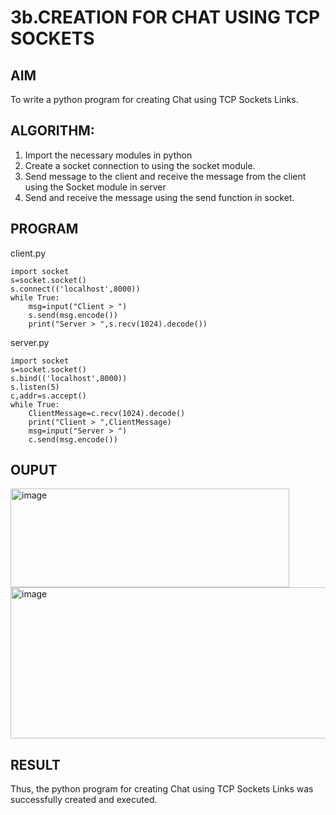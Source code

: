 # 3b.CREATION FOR CHAT USING TCP SOCKETS
## AIM
To write a python program for creating Chat using TCP Sockets Links.
## ALGORITHM:
1. Import the necessary modules in python
2. Create a socket connection to using the socket module.
3. Send message to the client and receive the message from the client using the Socket module in
 server
4. Send and receive the message using the send function in socket.
## PROGRAM

client.py
```
import socket
s=socket.socket()
s.connect(('localhost',8000))
while True:
    msg=input("Client > ")
    s.send(msg.encode())
    print("Server > ",s.recv(1024).decode())
```
server.py
```
import socket
s=socket.socket()
s.bind(('localhost',8000))
s.listen(5)
c,addr=s.accept()
while True:
    ClientMessage=c.recv(1024).decode()
    print("Client > ",ClientMessage)
    msg=input("Server > ")
    c.send(msg.encode())
```
## OUPUT
<img width="446" height="158" alt="image" src="https://github.com/user-attachments/assets/0896a81c-336e-4486-a77d-a229fa247171" />
<img width="509" height="242" alt="image" src="https://github.com/user-attachments/assets/acc28169-746f-497f-aa12-f0ffdb16edb0" />

## RESULT
Thus, the python program for creating Chat using TCP Sockets Links was successfully 
created and executed.
